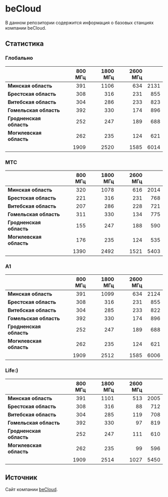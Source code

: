 # beCloud

В данном репозитории содержится информация о базовых станциях компании beCloud.

## Статистика

### Глобально

<!-- prettier-ignore -->
| &nbsp;                  |                800 МГц | 1800 МГц |                2600 МГц | &nbsp; |
| :---------------------- | ---------------------: | -------: | ----------------------: | -----: |
| **Минская область**     |   391 |   1106 | 634 | 2131 |
| **Брестская область**   |   308 |   316 | 231 | 855 |
| **Витебская область**   | 304 | 286 | 233 | 823 |
| **Гомельская область**  |   392 |   330 | 174 | 896 |
| **Гродненская область** |  252 |  247 | 189 | 688 |
| **Могилевская область** | 262 | 235 | 124 | 621 |
| &nbsp;                  |   1909 |   2520 | 1585 | 6014 |

### МТС

<!-- prettier-ignore -->
| &nbsp;                  |                800 МГц | 1800 МГц |                2600 МГц | &nbsp; |
| :---------------------- | ---------------------: | -------: | ----------------------: | -----: |
| **Минская область**     | 320 | 1078 | 616 | 2014 |
| **Брестская область**   |   221 |   316 | 231 | 768 |
| **Витебская область**   | 207 | 286 | 228 | 721 |
| **Гомельская область**  |   311 |   330 | 134 | 775 |
| **Гродненская область** |  155 |  247 | 188 | 590 |
| **Могилевская область** | 176 | 235 | 124 | 535 |
| &nbsp;                  |   1390 |   2492 | 1521 | 5403 |

### A1

<!-- prettier-ignore -->
| &nbsp;                  |                800 МГц | 1800 МГц |                2600 МГц | &nbsp; |
| :---------------------- | ---------------------: | -------: | ----------------------: | -----: |
| **Минская область**     |   391 |   1099 | 634 | 2124 |
| **Брестская область**   |   308 |   316 | 231 | 855 |
| **Витебская область**   | 304 | 285 | 233 | 822 |
| **Гомельская область**  |   392 |   330 | 174 | 896 |
| **Гродненская область** |  252 |  247 | 189 | 688 |
| **Могилевская область** | 262 | 235 | 124 | 621 |
| &nbsp;                  |   1909 |   2512 | 1585 | 6006 |

### Life:)

<!-- prettier-ignore -->
| &nbsp;                  |                800 МГц | 1800 МГц |                2600 МГц | &nbsp; |
| :---------------------- | ---------------------: | -------: | ----------------------: | -----: |
| **Минская область**     |   391 |   1101 | 513 | 2005 |
| **Брестская область**   |   308 |   316 | 88 | 712 |
| **Витебская область**   | 304 | 285 | 119 | 708 |
| **Гомельская область**  |   392 |   330 | 97 | 819 |
| **Гродненская область** |  252 |  247 | 111 | 610 |
| **Могилевская область** | 262 | 235 | 99 | 596 |
| &nbsp;                  |   1909 |   2514 | 1027 | 5450 |

## Источник

Сайт компании [beCloud](https://becloud.by/customers/ob-lte-advanced).
